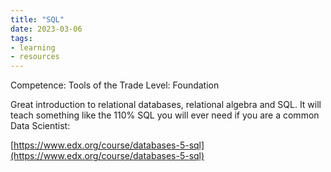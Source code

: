 ```yaml
---
title: "SQL"
date: 2023-03-06
tags: 
- learning
- resources
---
```


Competence: Tools of the Trade
Level: Foundation

Great introduction to relational databases, relational algebra and SQL. It will teach something like the 110% SQL you will ever need if you are a common Data Scientist:

[https://www.edx.org/course/databases-5-sql](https://www.edx.org/course/databases-5-sql)